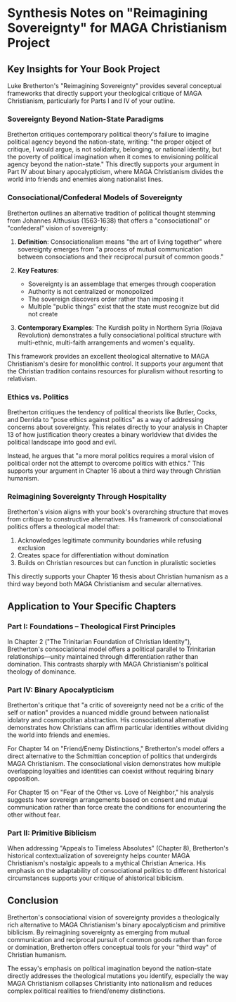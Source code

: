 # Synthesis Notes on "Reimagining Sovereignty" for MAGA Christianism Project

## Key Insights for Your Book Project

Luke Bretherton's "Reimagining Sovereignty" provides several conceptual frameworks that directly support your theological critique of MAGA Christianism, particularly for Parts I and IV of your outline.

### Sovereignty Beyond Nation-State Paradigms

Bretherton critiques contemporary political theory's failure to imagine political agency beyond the nation-state, writing: "the proper object of critique, I would argue, is not solidarity, belonging, or national identity, but the poverty of political imagination when it comes to envisioning political agency beyond the nation-state." This directly supports your argument in Part IV about binary apocalypticism, where MAGA Christianism divides the world into friends and enemies along nationalist lines.

### Consociational/Confederal Models of Sovereignty

Bretherton outlines an alternative tradition of political thought stemming from Johannes Althusius (1563-1638) that offers a "consociational" or "confederal" vision of sovereignty:

1. **Definition**: Consociationalism means "the art of living together" where sovereignty emerges from "a process of mutual communication between consociations and their reciprocal pursuit of common goods."

2. **Key Features**:
   - Sovereignty is an assemblage that emerges through cooperation
   - Authority is not centralized or monopolized
   - The sovereign discovers order rather than imposing it
   - Multiple "public things" exist that the state must recognize but did not create

3. **Contemporary Examples**: The Kurdish polity in Northern Syria (Rojava Revolution) demonstrates a fully consociational political structure with multi-ethnic, multi-faith arrangements and women's equality.

This framework provides an excellent theological alternative to MAGA Christianism's desire for monolithic control. It supports your argument that the Christian tradition contains resources for pluralism without resorting to relativism.

### Ethics vs. Politics

Bretherton critiques the tendency of political theorists like Butler, Cocks, and Derrida to "pose ethics against politics" as a way of addressing concerns about sovereignty. This relates directly to your analysis in Chapter 13 of how justification theory creates a binary worldview that divides the political landscape into good and evil.

Instead, he argues that "a more moral politics requires a moral vision of political order not the attempt to overcome politics with ethics." This supports your argument in Chapter 16 about a third way through Christian humanism.

### Reimagining Sovereignty Through Hospitality

Bretherton's vision aligns with your book's overarching structure that moves from critique to constructive alternatives. His framework of consociational politics offers a theological model that:

1. Acknowledges legitimate community boundaries while refusing exclusion
2. Creates space for differentiation without domination
3. Builds on Christian resources but can function in pluralistic societies

This directly supports your Chapter 16 thesis about Christian humanism as a third way beyond both MAGA Christianism and secular alternatives.

## Application to Your Specific Chapters

### Part I: Foundations – Theological First Principles

In Chapter 2 ("The Trinitarian Foundation of Christian Identity"), Bretherton's consociational model offers a political parallel to Trinitarian relationships—unity maintained through differentiation rather than domination. This contrasts sharply with MAGA Christianism's political theology of dominance.

### Part IV: Binary Apocalypticism

Bretherton's critique that "a critic of sovereignty need not be a critic of the self or nation" provides a nuanced middle ground between nationalist idolatry and cosmopolitan abstraction. His consociational alternative demonstrates how Christians can affirm particular identities without dividing the world into friends and enemies.

For Chapter 14 on "Friend/Enemy Distinctions," Bretherton's model offers a direct alternative to the Schmittian conception of politics that undergirds MAGA Christianism. The consociational vision demonstrates how multiple overlapping loyalties and identities can coexist without requiring binary opposition.

For Chapter 15 on "Fear of the Other vs. Love of Neighbor," his analysis suggests how sovereign arrangements based on consent and mutual communication rather than force create the conditions for encountering the other without fear.

### Part II: Primitive Biblicism

When addressing "Appeals to Timeless Absolutes" (Chapter 8), Bretherton's historical contextualization of sovereignty helps counter MAGA Christianism's nostalgic appeals to a mythical Christian America. His emphasis on the adaptability of consociational politics to different historical circumstances supports your critique of ahistorical biblicism.

## Conclusion

Bretherton's consociational vision of sovereignty provides a theologically rich alternative to MAGA Christianism's binary apocalypticism and primitive biblicism. By reimagining sovereignty as emerging from mutual communication and reciprocal pursuit of common goods rather than force or domination, Bretherton offers conceptual tools for your "third way" of Christian humanism.

The essay's emphasis on political imagination beyond the nation-state directly addresses the theological mutations you identify, especially the way MAGA Christianism collapses Christianity into nationalism and reduces complex political realities to friend/enemy distinctions.